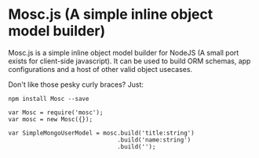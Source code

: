 # Mosc.js (A simple inline object model builder)


Mosc.js is a simple inline object model builder for NodeJS (A small port exists for client-side javascript). It can be used to build ORM schemas, app configurations and a host of other valid object usecases. 

Don't like those pesky curly braces? Just:

`npm install Mosc --save`

```
var Mosc = require('mosc');
var mosc = new Mosc({});

var SimpleMongoUserModel = mosc.build('title:string')
							   .build('name:string')
                               .build('');
```